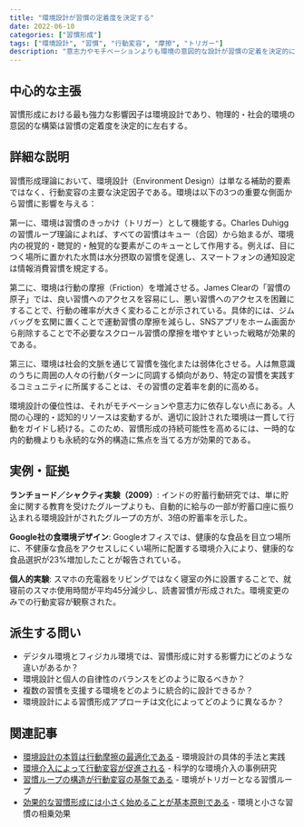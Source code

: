 ```yaml
---
title: "環境設計が習慣の定着度を決定する"
date: 2022-06-10
categories: ["習慣形成"]
tags: ["環境設計", "習慣", "行動変容", "摩擦", "トリガー"]
description: "意志力やモチベーションよりも環境の意図的な設計が習慣の定着を決定的に左右する重要な要因"
---
```


## 中心的な主張

習慣形成における最も強力な影響因子は環境設計であり、物理的・社会的環境の意図的な構築は習慣の定着度を決定的に左右する。

## 詳細な説明

習慣形成理論において、環境設計（Environment Design）は単なる補助的要素ではなく、行動変容の主要な決定因子である。環境は以下の3つの重要な側面から習慣に影響を与える：

第一に、環境は習慣のきっかけ（トリガー）として機能する。Charles Duhiggの習慣ループ理論によれば、すべての習慣はキュー（合図）から始まるが、環境内の視覚的・聴覚的・触覚的な要素がこのキューとして作用する。例えば、目につく場所に置かれた水筒は水分摂取の習慣を促進し、スマートフォンの通知設定は情報消費習慣を規定する。

第二に、環境は行動の摩擦（Friction）を増減させる。James Clearの「習慣の原子」では、良い習慣へのアクセスを容易にし、悪い習慣へのアクセスを困難にすることで、行動の確率が大きく変わることが示されている。具体的には、ジムバッグを玄関に置くことで運動習慣の摩擦を減らし、SNSアプリをホーム画面から削除することで不必要なスクロール習慣の摩擦を増やすといった戦略が効果的である。

第三に、環境は社会的文脈を通じて習慣を強化または弱体化させる。人は無意識のうちに周囲の人々の行動パターンに同調する傾向があり、特定の習慣を実践するコミュニティに所属することは、その習慣の定着率を劇的に高める。

環境設計の優位性は、それがモチベーションや意志力に依存しない点にある。人間の心理的・認知的リソースは変動するが、適切に設計された環境は一貫して行動をガイドし続ける。このため、習慣形成の持続可能性を高めるには、一時的な内的動機よりも永続的な外的構造に焦点を当てる方が効果的である。

## 実例・証拠

**ランチョード／シャクティ実験（2009）**: インドの貯蓄行動研究では、単に貯金に関する教育を受けたグループよりも、自動的に給与の一部が貯蓄口座に振り込まれる環境設計がされたグループの方が、3倍の貯蓄率を示した。

**Google社の食環境デザイン**: Googleオフィスでは、健康的な食品を目立つ場所に、不健康な食品をアクセスしにくい場所に配置する環境介入により、健康的な食品選択が23%増加したことが報告されている。

**個人的実験**: スマホの充電器をリビングではなく寝室の外に設置することで、就寝前のスマホ使用時間が平均45分減少し、読書習慣が形成された。環境変更のみでの行動変容が観察された。

## 派生する問い

- デジタル環境とフィジカル環境では、習慣形成に対する影響力にどのような違いがあるか？
- 環境設計と個人の自律性のバランスをどのように取るべきか？
- 複数の習慣を支援する環境をどのように統合的に設計できるか？
- 環境設計による習慣形成アプローチは文化によってどのように異なるか？

## 関連記事

- [環境設計の本質は行動摩擦の最適化である](/blog/2022-08-05-essence-environment-design/) - 環境設計の具体的手法と実践
- [環境介入によって行動変容が促進される](/blog/2023-03-25-environmental-intervention/) - 科学的な環境介入の事例研究
- [習慣ループの構造が行動変容の基盤である](/blog/2022-04-20-habit-loop-structure/) - 環境がトリガーとなる習慣ループ
- [効果的な習慣形成には小さく始めることが基本原則である](/blog/2022-02-15-small-habits-principle/) - 環境と小さな習慣の相乗効果